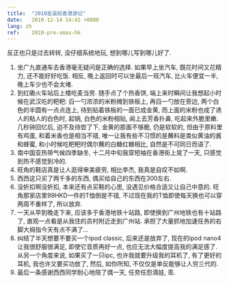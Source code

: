 ```yaml
---
title:  "2010圣诞前香港游记"
date:   2010-12-14 14:41 +0800
lang: zh
ref:    2010-pre-xmas-hk
---
```


反正也只是过去转转, 没仔细系统地玩, 想到哪儿写到哪儿好了.

1. 坐广九直通车去香港毫无疑问是正确的选择. 如果早上坐汽车, 既花时间又花精力, 还不能好好吃饭. 相反, 晚上返回时可以坐最后一班汽车, 比火车便宜一半, 晚上车少也不会太堵.
1. 到红磡火车站后上楼吃麦当劳. 随手点了个热香饼, 端上来时瞬间让我想起小时候在武汉吃的粑粑: 舀一勺浓浓的米粉摊到铁板上, 再舀一勺放在旁边, 两个白色的半圆有一点点连上, 待到贴着铁板的一面已成金黄, 而上面的米粉也成了诱人的粘人的白色时, 起锅, 白色的米粉相贴, 闻上去芳香扑鼻, 吃起来外脆里嫩. 几秒钟回忆后, 迫不及待尝了下, 金黄的那面不够脆, 仍是软软的, 但由于原料里有鸡蛋, 和着米香也是相当不错, 唯一让我有些不习惯的是蘸料是类似黄油的酱和蜂蜜, 和小时候吃粑粑时偶尔蘸的白糖红糖相比, 自然是不可同日而语了.
1. 南中国亚热带气候四季缺冬, 十二月中旬我穿短袖在香港街上晃了一天, 只感觉到热不感觉到冷的.
1. 旺角的鞋店真是让人逛得审美疲劳, 相比李杰, 我真是自叹不如啊.
1. 西西这只买了两千多的东西, 偶买给自己的东西在300左右.
1. 没折扣啊没折扣, 本来还有点买鞋的心思, 没遇见价格合适又让自己中意的. 旺角那家店里99HKD一件的T恤倒是不错, 不过现在我的T恤即使每天换也可以穿两周不重样了, 所以放弃.
1. 一天从早到晚走下来, 应该多于香港地铁十站路, 即使换到广州地铁也有十站路了, 直观一点看是从我住的员村附近走到广州站. 承担了大量抓地加速任务的右脚大拇指今天有点不满了...
1. 纠结了半天想要不要买一个ipod classic, 后来还是放弃了, 现在的ipod nano4让我很舒服很满足, 即使它音质再好一点, 也应无法大幅度提高我的满足感了. 从另一个角度来说, 如果买了一只ipc, 也许我就要升级我的耳机了, 有了更好的耳机, 我也许又要买功放了, 然后, 如你所知, 不仅仅是单反能够让人穷三代的.
1. 最后一条感谢西西同学耐心地陪了偶一天, 任劳任怨滴娃, 乖.












